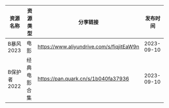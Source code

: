 | 资源名称     | 资源类型   | 分享链接                                      | 发布时间       |
| -------- | ------ | ----------------------------------------- | ---------- |
| B暴风2023  | 电影     | https://www.aliyundrive.com/s/fiqjitEaW9n | 2023-09-10 |
| B保护者2022 | 经典电影合集 | https://pan.quark.cn/s/1b040fa37936       | 2023-09-10 |
